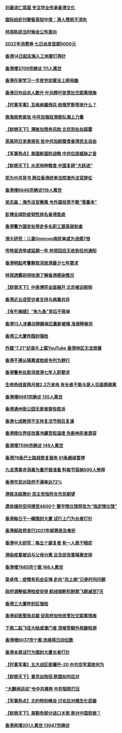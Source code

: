 #### [刘康流亡英国 专注学业传承香港文化](../pages/nsc415/n13697525.md) 
#### [国际组织刊黎智英狱中信：港人愤怒不消失](../pages/nsc415/n13696138.md) 
#### [林郑称适当时候会公布意向](../pages/nsc415/n13693650.md) 
#### [2022年消费券 七日派发首期5000元](../pages/nsc415/n13693618.md) 
#### [香港14日起实施入工地要打两针](../pages/nsc415/n13693580.md) 
#### [香港增3709宗确诊 111人离世](../pages/nsc415/n13693539.md) 
#### [香港在家学习一半贫穷幼童没上网电脑](../pages/nsc415/n13693536.md) 
#### [香港日均自杀人数升 叶兆辉吁放宽社交距离措施](../pages/nsc415/n13693518.md) 
#### [【时事军事】瓦格纳雇佣兵 给俄罗斯带来什么？](../pages/nsc415/n13691307.md) 
#### [南海局势紧张 中共加强驻港部队海上力量](../pages/nsc415/n13692721.md) 
#### [【财商天下】滞胀加债务风险 北京恐处处踩雷](../pages/nsc415/n13691270.md) 
#### [英美同日发表报告 批中共加剧蚕食香港民主自由](../pages/nsc415/n13691287.md) 
#### [【军事热点】美国新国防战略 中共位居威胁之首](../pages/nsc415/n13689428.md) 
#### [【财商天下】水泥地种粮食 中国复耕“大跃进”](../pages/nsc415/n13689405.md) 
#### [拒为中共背书 两位香港终审法院海外法官辞任](../pages/nsc415/n13688240.md) 
#### [香港增6646宗确诊119人离世](../pages/nsc415/n13687579.md) 
#### [吴志森：海外法官撤离 令外国投资不敢“落重本”](../pages/nsc415/n13687539.md) 
#### [彭博全球防疫韧性排名香港垫底](../pages/nsc415/n13687518.md) 
#### [香港警方国安处带走多名职工盟高层助查](../pages/nsc415/n13687516.md) 
#### [港大研究：儿童Omicron病死率或为流感7倍](../pages/nsc415/n13687505.md) 
#### [传特首选举或延期一年 林郑回应无收到任何通知](../pages/nsc415/n13687498.md) 
#### [香港明起考警察取消居港最少七年要求](../pages/nsc415/n13687469.md) 
#### [林郑透露研用快测了解香港感染情况](../pages/nsc415/n13687475.md) 
#### [【财商天下】中美博弈全面展开 北京被迫脱钩](../pages/nsc415/n13686982.md) 
#### [香港近五成受访者支持与病毒共存](../pages/nsc415/n13687317.md) 
#### [【有冇搞错】“朱九条”背后不简单](../pages/nsc415/n13684635.md) 
#### [香港13人涉暴动罪踢保后重新被捕 准保释候讯](../pages/nsc415/n13684665.md) 
#### [香港三大厦昨围封强检](../pages/nsc415/n13684643.md) 
#### [外媒“7.21”纪录片上载YouTube 香港地区无法观看](../pages/nsc415/n13684615.md) 
#### [香港不遵从隔离或检疫令列为罪行](../pages/nsc415/n13684608.md) 
#### [香港警务处取消居港七年入职要求](../pages/nsc415/n13684599.md) 
#### [生命热线首两月接2.2万来电 有长者不能与家人见面感疏离](../pages/nsc415/n13684517.md) 
#### [香港增6981宗确诊 135人离世](../pages/nsc415/n13684484.md) 
#### [香港通州街公园无家者提告胜诉](../pages/nsc415/n13682091.md) 
#### [香港七成教师不支持复活节假后复课](../pages/nsc415/n13682085.md) 
#### [香港殡仪界促改善冷藏货柜温度 免影响死者遗容](../pages/nsc415/n13682076.md) 
#### [香港增7596宗确诊 149人离世](../pages/nsc415/n13682073.md) 
#### [香港79条巴士路线恢复服务 61条继续暂停](../pages/nsc415/n13682060.md) 
#### [九龙清真寺消毒为重开做准备 料每节容纳500人参拜](../pages/nsc415/n13682006.md) 
#### [香港市民对政府不满率达72%](../pages/nsc415/n13681986.md) 
#### [港铁冻结票价 民主党指符合市民期望](../pages/nsc415/n13679853.md) 
#### [遗体储存空间增至4600个 寰宇殡仪馆将改为“指定殡仪馆”](../pages/nsc415/n13679831.md) 
#### [香港每日于一幢围封大厦 试行上门为长者打针](../pages/nsc415/n13679819.md) 
#### [香港邮政将发行2021年邮票册及套折](../pages/nsc415/n13679808.md) 
#### [香港中大研究：每五个康复者 有一人患干眼症](../pages/nsc415/n13679790.md) 
#### [港染疫童被迫与父母分离 议员促改善隔离安排](../pages/nsc415/n13679758.md) 
#### [香港增7685宗个案 168人离世](../pages/nsc415/n13679714.md) 
#### [梁卓伟：疫情有机会反弹 走向“风土病”只是时间问题](../pages/nsc415/n13677288.md) 
#### [政府调整抵港检疫安排 航线熔断机制禁飞期减至7天](../pages/nsc415/n13677268.md) 
#### [香港三大厦昨封区强检](../pages/nsc415/n13677116.md) 
#### [香港前医管局总裁 促政府加快放宽社交距离措施](../pages/nsc415/n13677105.md) 
#### [下周二起飞往大陆或澳门者 须接受额外核酸检测](../pages/nsc415/n13677085.md) 
#### [香港增8037宗个案 连续两日四位数](../pages/nsc415/n13677068.md) 
#### [香港本周试行为围封大厦长者打针](../pages/nsc415/n13677053.md) 
#### [【时事军事】五大战区部署歼-20 中共空军意欲何为](../pages/nsc415/n13675009.md) 
#### [【财商天下】普京出险招 欧盟如何应对](../pages/nsc415/n13674994.md) 
#### [“大翻译运动”令中共裸奔 中共恼怒打压](../pages/nsc415/n13674838.md) 
#### [【军事热点】北约特别峰会 讨论应对俄生化武器](../pages/nsc415/n13673936.md) 
#### [【财商天下】美豁免部分进口关税 是对中国软弱？](../pages/nsc415/n13673298.md) 
#### [香港再增201人离世 13047宗确诊](../pages/nsc415/n13671313.md) 
